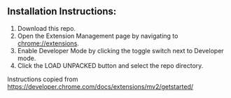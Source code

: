 ## Installation Instructions:

1. Download this repo.
2. Open the Extension Management page by navigating to [chrome://extensions](chrome://extensions).
3. Enable Developer Mode by clicking the toggle switch next to Developer mode.
4. Click the LOAD UNPACKED button and select the repo directory.

Instructions copied from https://developer.chrome.com/docs/extensions/mv2/getstarted/
